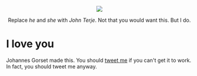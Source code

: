 <p align="center">
  <img src="https://raw.githubusercontent.com/jgorset/john-terjify/master/icon128.png">
</p>
  
<p align="center">
  Replace <em>he</em> and <em>she</em> with <em>John Terje</em>. Not that you would want this. But I do.
</p>

# I love you

Johannes Gorset made this. You should [tweet me](http://twitter.com/jgorset>) if you can't get it
to work. In fact, you should tweet me anyway.
